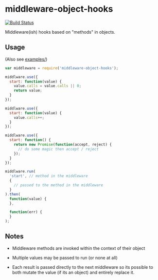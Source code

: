 # middleware-object-hooks

[![Build Status](https://travis-ci.org/lightsofapollo/middleware-object-hooks.png?branch=master)](https://travis-ci.org/lightsofapollo/middleware-object-hooks)

Middleware(ish) hooks based on "methods" in objects.


## Usage

(Also see [examples/](examples/))

```js
var middleware = require('middleware-object-hooks');

middlware.use({
  start: function(value) {
    value.calls = value.calls || 0;
    return value;
  }
});

middlware.use({
  start: function(value) {
    value.calls++;
  }  
});

middlware.use({
  start: function() {
    return new Promise(function(accept, reject) {
      // do some magic then accept / reject
    });
  }
});

middlware.run(
  'start', // method in the middleware
  {
    // passed to the method in the middleware  
  }
).then(
  function(value) {
  },

  function(err) {
  }
);
```

## Notes

 - Middleware methods are invoked within the context of their object

 - Multiple values may be passed to run (or none at all)

 - Each result is passed directly to the next middleware so its possible
   to both mutate the value (if its an object) and entirely replace it.

